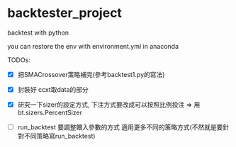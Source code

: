 # backtester_project
backtest with python

you can restore the env with environment.yml in anaconda 


TODOs: 
- [x] 把SMACrossover策略補完(參考backtest1.py的寫法)
- [x] 封裝好 ccxt取data的部分 
- [X] 研究一下sizer的設定方式, 下注方式要改成可以按照比例投注 => 用bt.sizers.PercentSizer
- [ ] run_backtest 要調整餵入參數的方式 適用更多不同的策略方式(不然就是要針對不同策略寫run_backtest)
 